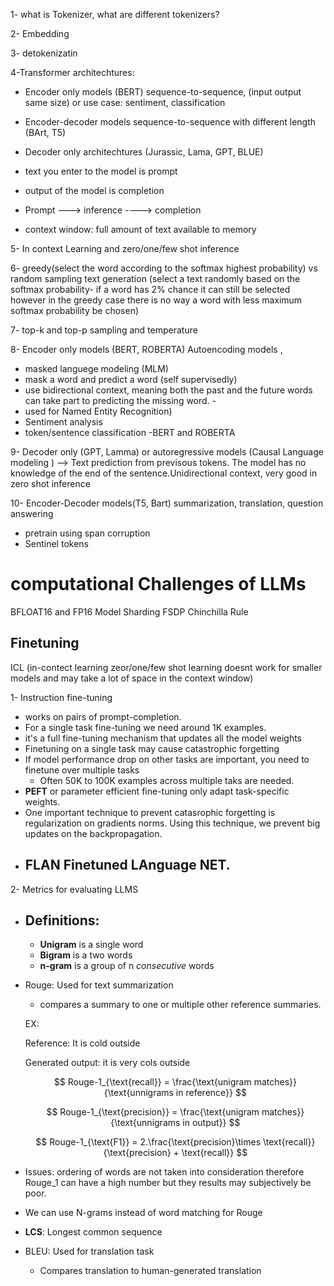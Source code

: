 1- what is Tokenizer, what are different tokenizers?

2- Embedding 

3- detokenizatin

4-Transformer architechtures:
  - Encoder only models (BERT) sequence-to-sequence, (input output same size) or use case: sentiment, classification
  - Encoder-decoder models sequence-to-sequence with different length (BArt, T5)
  - Decoder only architechtures (Jurassic, Lama, GPT, BLUE)


- text you enter to the model is prompt
- output of the model is completion

- Prompt ---> inference ----> completion
- context window: full amount of text available to memory

5- In context Learning and zero/one/few shot inference

6- greedy(select the word according to the softmax highest probability) vs random sampling text generation (select a text randomly based on the softmax probability- if a word has 2% chance it can still be selected however in the greedy case there is no way a word with less maximum softmax probability be chosen)

7- top-k and top-p sampling and temperature

8- Encoder only models (BERT, ROBERTA) Autoencoding models ,  
  - masked languege modeling (MLM)
  - mask a word and predict a word (self supervisedly)
  - use bidirectional context, meaning both the past and the future words can take part to predicting the missing word.  - 
  - used for Named Entity Recognition)
  - Sentiment analysis
  - token/sentence classification
    -BERT and ROBERTA

9- Decoder only (GPT, Lamma) or autoregressive models (Causal Language modeling ) --> Text prediction from previsous tokens. 
The model has no knowledge of the end of the sentence.Unidirectional context, very good in zero shot inference

10- Encoder-Decoder models(T5, Bart) summarization, translation, question answering   
  - pretrain using span corruption
  - Sentinel tokens
# computational Challenges of LLMs
BFLOAT16 and FP16
Model Sharding FSDP
Chinchilla Rule 
## Finetuning

ICL (in-contect learning zeor/one/few shot learning doesnt work for smaller models and may take a lot of space in the context window)

1- Instruction fine-tuning 
  - works on pairs of prompt-completion.
  - For a single task fine-tuning we need around 1K examples.
  - it's a full fine-tuning mechanism that updates all the model weights
  - Finetuning on a single task may cause catastrophic forgetting
  - If model performance drop on other tasks are important, you need to finetune over multiple tasks
    - Often 50K to 100K examples across multiple taks are needed.
  - **PEFT** or parameter efficient fine-tuning only adapt task-specific weights.
  - One important technique to prevent catasrophic forgetting is regularization on gradients norms. Using this technique, we prevent big updates on the backpropagation.
  - ## FLAN Finetuned LAnguage NET.
2- Metrics for evaluating LLMS
  - ## Definitions:
    -  **Unigram** is a single word  
    -  **Bigram** is a two words
    -  **n-gram** is a group of n *consecutive* words
  
  - Rouge: Used for text summarization
    - compares a summary to one or multiple other reference summaries. 
    
    EX:

    Reference: It is cold outside
    
    Generated output: it is very cols outside 
    
    $$
    Rouge-1_{\text{recall}} = \frac{\text{unigram matches}}{\text{unnigrams in reference}}
    $$

    
    $$
    Rouge-1_{\text{precision}} = \frac{\text{unigram matches}}{\text{unnigrams in output}}
    $$

    $$
    Rouge-1_{\text{F1}} = 2.\frac{\text{precision}\times \text{recall}}{\text{precision} + \text{recall}}
    $$
    
  - Issues: ordering of words are not taken into consideration therefore Rouge_1 can have a high number but they results may subjectively be poor.
  - We can use N-grams instead of word matching for Rouge
  - **LCS**: Longest common sequence
  - BLEU: Used for translation task
    - Compares translation to human-generated translation   
        
  
